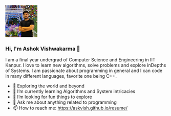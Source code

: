<!-- ### Hi there 👋 -->

<!--
**askvish/askvish** is a ✨ _special_ ✨ repository because its `README.md` (this file) appears on your GitHub profile.

Here are some ideas to get you started:

- 🔭 I’m currently working on ...
- 🌱 I’m currently learning ...
- 👯 I’m looking to collaborate on ...
- 🤔 I’m looking for help with ...
- 💬 Ask me about ...
- 📫 How to reach me: ...
- 😄 Pronouns: ...
- ⚡ Fun fact: ...
-->

<!-- [![Header](https://github.com/askvish/dp/blob/main/IMG_20220226_213053.jpg "Header")](https://github.com/askvish/dp/blob/main/IMG_20220226_213053.jpg) -->

<img src="https://github.com/askvish/dp/blob/main/IMG_20220226_213053.jpg" width="100px">

### Hi, I'm Ashok Vishwakarma 👋

I am a final year undergrad of Computer Science and Engineering in IIT Kanpur. I love to learn new algorithms, solve problems and explore inDepths of Systems. I am passionate about programming in general and I can code in many different languages, favorite one being C++.

- 🔭 Exploring the world and beyond
- 🌱 I’m currently learning Algorithms and System intricacies
- 🤔 I’m looking for fun things to explore
- 💬 Ask me about anything related to programming
- 📫 How to reach me: https://askvish.github.io/resume/
